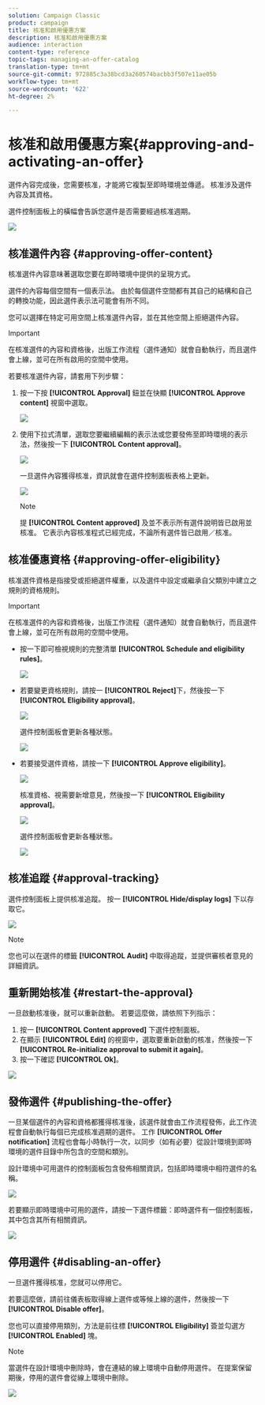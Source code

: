 ```yaml
---
solution: Campaign Classic
product: campaign
title: 核准和啟用優惠方案
description: 核准和啟用優惠方案
audience: interaction
content-type: reference
topic-tags: managing-an-offer-catalog
translation-type: tm+mt
source-git-commit: 972885c3a38bcd3a260574bacbb3f507e11ae05b
workflow-type: tm+mt
source-wordcount: '622'
ht-degree: 2%

---
```



# 核准和啟用優惠方案{#approving-and-activating-an-offer}

選件內容完成後，您需要核准，才能將它複製至即時環境並傳遞。 核准涉及選件內容及其資格。

選件控制面板上的橫幅會告訴您選件是否需要經過核准週期。

![](assets/offer_validate_001.png)

## 核准選件內容 {#approving-offer-content}

核准選件內容意味著選取您要在即時環境中提供的呈現方式。

選件的內容每個空間有一個表示法。 由於每個選件空間都有其自己的結構和自己的轉換功能，因此選件表示法可能會有所不同。

您可以選擇在特定可用空間上核准選件內容，並在其他空間上拒絕選件內容。

>[!IMPORTANT]
>
>在核准選件的內容和資格後，出版工作流程（選件通知）就會自動執行，而且選件會上線，並可在所有啟用的空間中使用。

若要核准選件內容，請套用下列步驟：

1. 按一下按 **[!UICONTROL Approval]** 鈕並在快顯 **[!UICONTROL Approve content]** 視窗中選取。

   ![](assets/offer_validate_002.png)

1. 使用下拉式清單，選取您要繼續編輯的表示法或您要發佈至即時環境的表示法，然後按一下 **[!UICONTROL Content approval]**。

   ![](assets/offer_validate_003.png)

   一旦選件內容獲得核准，資訊就會在選件控制面板表格上更新。

   ![](assets/offer_validate_004.png)

   >[!NOTE]
   >
   >提 **[!UICONTROL Content approved]** 及並不表示所有選件說明皆已啟用並核准。 它表示內容核准程式已經完成，不論所有選件皆已啟用／核准。

## 核准優惠資格 {#approving-offer-eligibility}

核准選件資格是指接受或拒絕選件權重，以及選件中設定或繼承自父類別中建立之規則的資格規則。

>[!IMPORTANT]
>
>在核准選件的內容和資格後，出版工作流程（選件通知）就會自動執行，而且選件會上線，並可在所有啟用的空間中使用。

* 按一下即可檢視規則的完整清單 **[!UICONTROL Schedule and eligibility rules]**。

   ![](assets/offer_validate_005.png)

* 若要變更資格規則，請按一 **[!UICONTROL Reject]**&#x200B;下，然後按一下 **[!UICONTROL Eligibility approval]**。

   ![](assets/offer_validate_007.png)

   選件控制面板會更新各種狀態。

   ![](assets/offer_validate_006.png)

* 若要接受選件資格，請按一下 **[!UICONTROL Approve eligibility]**。

   ![](assets/offer_validate_008.png)

   核准資格、視需要新增意見，然後按一下 **[!UICONTROL Eligibility approval]**。

   ![](assets/offer_validate_009.png)

   選件控制面板會更新各種狀態。

   ![](assets/offer_validate_010.png)

## 核准追蹤 {#approval-tracking}

選件控制面板上提供核准追蹤。 按一 **[!UICONTROL Hide/display logs]** 下以存取它。

![](assets/offer_validate_012.png)

>[!NOTE]
>
>您也可以在選件的標籤 **[!UICONTROL Audit]** 中取得追蹤，並提供審核者意見的詳細資訊。

## 重新開始核准 {#restart-the-approval}

一旦啟動核准後，就可以重新啟動。 若要這麼做，請依照下列指示：

1. 按一 **[!UICONTROL Content approved]** 下選件控制面板。
1. 在顯示 **[!UICONTROL Edit]** 的視窗中，選取要重新啟動的核准，然後按一下 **[!UICONTROL Re-initialize approval to submit it again]**。
1. 按一下確認 **[!UICONTROL Ok]**。

![](assets/offer_validate_013.png)

## 發佈選件 {#publishing-the-offer}

一旦某個選件的內容和資格都獲得核准後，該選件就會由工作流程發佈，此工作流程會自動執行每個已完成核准週期的選件。 工作 **[!UICONTROL Offer notification]** 流程也會每小時執行一次，以同步（如有必要）從設計環境到即時環境的選件目錄中所包含的空間和類別。

設計環境中可用選件的控制面板包含發佈相關資訊，包括即時環境中相符選件的名稱。

![](assets/offer_golive_001.png)

若要顯示即時環境中可用的選件，請按一下選件標籤：即時選件有一個控制面板，其中包含其所有相關資訊。

![](assets/offer_golive_002.png)

## 停用選件 {#disabling-an-offer}

一旦選件獲得核准，您就可以停用它。

若要這麼做，請前往儀表板取得線上選件或等候上線的選件，然後按一下 **[!UICONTROL Disable offer]**。

您也可以直接停用類別，方法是前往標 **[!UICONTROL Eligibility]** 簽並勾選方 **[!UICONTROL Enabled]** 塊。

>[!NOTE]
>
>當選件在設計環境中刪除時，會在連結的線上環境中自動停用選件。 在提案保留期後，停用的選件會從線上環境中刪除。

![](assets/offer_preview_deactivate.png)

